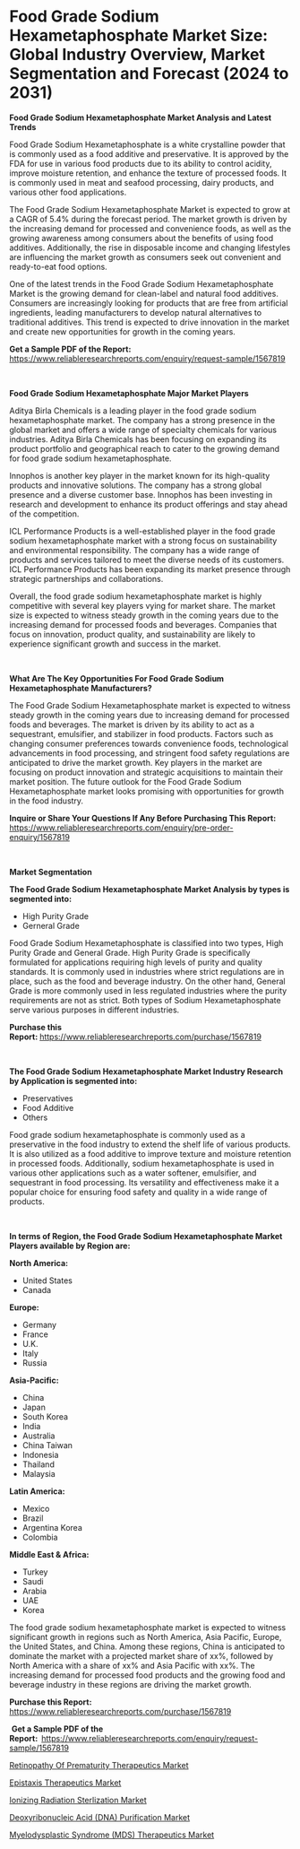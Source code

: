 <p><h1>Food Grade Sodium Hexametaphosphate Market Size: Global Industry Overview, Market Segmentation and Forecast (2024 to 2031)</h1></p><p><strong>Food Grade Sodium Hexametaphosphate Market Analysis and Latest Trends</strong></p>
<p><p>Food Grade Sodium Hexametaphosphate is a white crystalline powder that is commonly used as a food additive and preservative. It is approved by the FDA for use in various food products due to its ability to control acidity, improve moisture retention, and enhance the texture of processed foods. It is commonly used in meat and seafood processing, dairy products, and various other food applications.</p><p>The Food Grade Sodium Hexametaphosphate Market is expected to grow at a CAGR of 5.4% during the forecast period. The market growth is driven by the increasing demand for processed and convenience foods, as well as the growing awareness among consumers about the benefits of using food additives. Additionally, the rise in disposable income and changing lifestyles are influencing the market growth as consumers seek out convenient and ready-to-eat food options.</p><p>One of the latest trends in the Food Grade Sodium Hexametaphosphate Market is the growing demand for clean-label and natural food additives. Consumers are increasingly looking for products that are free from artificial ingredients, leading manufacturers to develop natural alternatives to traditional additives. This trend is expected to drive innovation in the market and create new opportunities for growth in the coming years.</p></p>
<p><strong>Get a Sample PDF of the Report:&nbsp;</strong> <a href="https://www.reliableresearchreports.com/enquiry/request-sample/1567819">https://www.reliableresearchreports.com/enquiry/request-sample/1567819</a></p>
<p>&nbsp;</p>
<p><strong>Food Grade Sodium Hexametaphosphate Major Market Players</strong></p>
<p><p>Aditya Birla Chemicals is a leading player in the food grade sodium hexametaphosphate market. The company has a strong presence in the global market and offers a wide range of specialty chemicals for various industries. Aditya Birla Chemicals has been focusing on expanding its product portfolio and geographical reach to cater to the growing demand for food grade sodium hexametaphosphate.</p><p>Innophos is another key player in the market known for its high-quality products and innovative solutions. The company has a strong global presence and a diverse customer base. Innophos has been investing in research and development to enhance its product offerings and stay ahead of the competition.</p><p>ICL Performance Products is a well-established player in the food grade sodium hexametaphosphate market with a strong focus on sustainability and environmental responsibility. The company has a wide range of products and services tailored to meet the diverse needs of its customers. ICL Performance Products has been expanding its market presence through strategic partnerships and collaborations.</p><p>Overall, the food grade sodium hexametaphosphate market is highly competitive with several key players vying for market share. The market size is expected to witness steady growth in the coming years due to the increasing demand for processed foods and beverages. Companies that focus on innovation, product quality, and sustainability are likely to experience significant growth and success in the market.</p></p>
<p>&nbsp;</p>
<p><strong>What Are The Key Opportunities For Food Grade Sodium Hexametaphosphate Manufacturers?</strong></p>
<p><p>The Food Grade Sodium Hexametaphosphate market is expected to witness steady growth in the coming years due to increasing demand for processed foods and beverages. The market is driven by its ability to act as a sequestrant, emulsifier, and stabilizer in food products. Factors such as changing consumer preferences towards convenience foods, technological advancements in food processing, and stringent food safety regulations are anticipated to drive the market growth. Key players in the market are focusing on product innovation and strategic acquisitions to maintain their market position. The future outlook for the Food Grade Sodium Hexametaphosphate market looks promising with opportunities for growth in the food industry.</p></p>
<p><strong>Inquire or Share Your Questions If Any Before Purchasing This Report:</strong> <a href="https://www.reliableresearchreports.com/enquiry/pre-order-enquiry/1567819">https://www.reliableresearchreports.com/enquiry/pre-order-enquiry/1567819</a></p>
<p>&nbsp;</p>
<p><strong>Market Segmentation</strong></p>
<p><strong>The Food Grade Sodium Hexametaphosphate Market Analysis by types is segmented into:</strong></p>
<p><ul><li>High Purity Grade</li><li>Gerneral Grade</li></ul></p>
<p><p>Food Grade Sodium Hexametaphosphate is classified into two types, High Purity Grade and General Grade. High Purity Grade is specifically formulated for applications requiring high levels of purity and quality standards. It is commonly used in industries where strict regulations are in place, such as the food and beverage industry. On the other hand, General Grade is more commonly used in less regulated industries where the purity requirements are not as strict. Both types of Sodium Hexametaphosphate serve various purposes in different industries.</p></p>
<p><strong>Purchase this Report:&nbsp;</strong><a href="https://www.reliableresearchreports.com/purchase/1567819">https://www.reliableresearchreports.com/purchase/1567819</a></p>
<p>&nbsp;</p>
<p><strong>The Food Grade Sodium Hexametaphosphate Market Industry Research by Application is segmented into:</strong></p>
<p><ul><li>Preservatives</li><li>Food Additive</li><li>Others</li></ul></p>
<p><p>Food grade sodium hexametaphosphate is commonly used as a preservative in the food industry to extend the shelf life of various products. It is also utilized as a food additive to improve texture and moisture retention in processed foods. Additionally, sodium hexametaphosphate is used in various other applications such as a water softener, emulsifier, and sequestrant in food processing. Its versatility and effectiveness make it a popular choice for ensuring food safety and quality in a wide range of products.</p></p>
<p>&nbsp;</p>
<p><strong>In terms of Region, the Food Grade Sodium Hexametaphosphate Market Players available by Region are:</strong></p>
<p>
    <p> <strong> North America: </strong>
        <ul>
            <li>United States</li>
            <li>Canada</li>
        </ul>
        </p> 
    <p> <strong> Europe: </strong>
        <ul>
            <li>Germany</li>
            <li>France</li>
            <li>U.K.</li>
            <li>Italy</li>
            <li>Russia</li>
        </ul>
        </p> 
    <p> <strong> Asia-Pacific: </strong>
        <ul>
            <li>China</li>
            <li>Japan</li>
            <li>South Korea</li>
            <li>India</li>
            <li>Australia</li>
            <li>China Taiwan</li>
            <li>Indonesia</li>
            <li>Thailand</li>
            <li>Malaysia</li>
        </ul>
        </p> 
    <p> <strong> Latin America: </strong>
        <ul>
            <li>Mexico</li>
            <li>Brazil</li>
            <li>Argentina Korea</li>
            <li>Colombia</li>
        </ul>
        </p> 
    <p> <strong> Middle East & Africa: </strong>
        <ul>
            <li>Turkey</li>
            <li>Saudi</li>
            <li>Arabia</li>
            <li>UAE</li>
            <li>Korea</li>
        </ul>
    </p>
    </p>
<p><p>The food grade sodium hexametaphosphate market is expected to witness significant growth in regions such as North America, Asia Pacific, Europe, the United States, and China. Among these regions, China is anticipated to dominate the market with a projected market share of xx%, followed by North America with a share of xx% and Asia Pacific with xx%. The increasing demand for processed food products and the growing food and beverage industry in these regions are driving the market growth.</p></p>
<p><strong>Purchase this Report: </strong><a href="https://www.reliableresearchreports.com/purchase/1567819">https://www.reliableresearchreports.com/purchase/1567819</a></p>
<p>&nbsp;<strong>Get a Sample PDF of the Report:&nbsp;&nbsp;</strong><a href="https://www.reliableresearchreports.com/enquiry/request-sample/1567819">https://www.reliableresearchreports.com/enquiry/request-sample/1567819</a></p>
<p><strong></strong></p>
<p><p><a href="https://medium.com/@anthonyrichards766/retinopathy-of-prematurity-therapeutics-market-size-market-outlook-and-market-forecast-2024-to-feaf841fec29">Retinopathy Of Prematurity Therapeutics Market</a></p><p><a href="https://medium.com/@anthonyrichards766/decoding-epistaxis-therapeutics-market-metrics-market-share-trends-and-growth-patterns-7dac7437cc9d">Epistaxis Therapeutics Market</a></p><p><a href="https://medium.com/@anthonyrichards766/ionizing-radiation-sterlization-market-comprehensive-assessment-by-type-application-and-79c67294e338">Ionizing Radiation Sterlization Market</a></p><p><a href="https://medium.com/@anthonyrichards766/deoxyribonucleic-acid-dna-purification-market-competitive-analysis-market-trends-and-forecast-8bd7bfa1c766">Deoxyribonucleic Acid (DNA) Purification Market</a></p><p><a href="https://medium.com/@anthonyrichards766/myelodysplastic-syndrome-mds-therapeutics-nbsp-market-focuses-on-market-share-size-and-projected-b2ad727ea3f3">Myelodysplastic Syndrome (MDS) Therapeutics Market</a></p></p>
